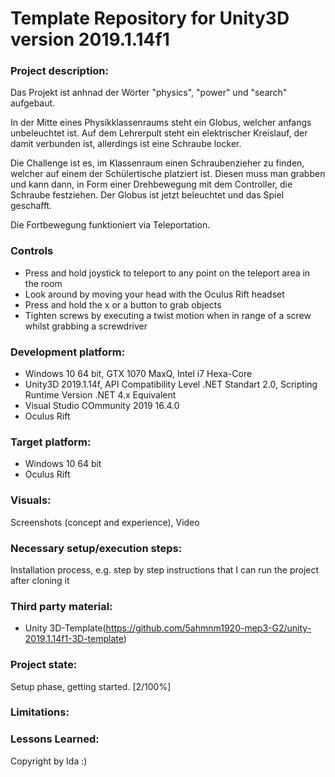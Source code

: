 # Template Repository for Unity3D version 2019.1.14f1

### Project description: 
Das Projekt ist anhnad der Wörter "physics", "power" und "search" aufgebaut.

In der Mitte eines Physikklassenraums steht ein Globus, welcher anfangs unbeleuchtet ist. Auf dem Lehrerpult steht ein elektrischer Kreislauf, der damit verbunden ist, allerdings ist eine Schraube locker.

Die Challenge ist es, im Klassenraum einen Schraubenzieher zu finden, welcher auf einem der Schülertische platziert ist. Diesen muss man grabben und kann dann, in Form einer Drehbewegung mit dem Controller, die Schraube festziehen. Der Globus ist jetzt beleuchtet und das Spiel geschafft.

Die Fortbewegung funktioniert via Teleportation.

### Controls
- Press and hold joystick to teleport to any point on the teleport area in the room
- Look around by moving your head with the Oculus Rift headset
- Press and hold the x or a button to grab objects
- Tighten screws by executing a twist motion when in range of a screw whilst grabbing a screwdriver 

### Development platform: 
- Windows 10 64 bit, GTX 1070 MaxQ, Intel i7 Hexa-Core
- Unity3D 2019.1.14f, API Compatibility Level .NET Standart 2.0, Scripting Runtime Version .NET 4.x Equivalent
- Visual Studio COmmunity 2019 16.4.0
- Oculus Rift

### Target platform: 
- Windows 10 64 bit
- Oculus Rift

### Visuals: 
Screenshots (concept and experience), Video

### Necessary setup/execution steps: 
Installation process, e.g. step by step instructions that I can run the project after cloning it

### Third party material:
- Unity 3D-Template(https://github.com/5ahmnm1920-mep3-G2/unity-2019.1.14f1-3D-template)

### Project state: 
Setup phase, getting started. [2/100%]

### Limitations: 

### Lessons Learned: 

Copyright by Ida :)
